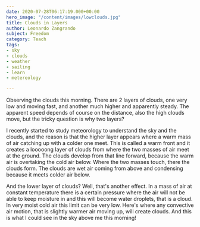 ```yaml
---
date: 2020-07-28T06:17:19.000+00:00
hero_image: "/content/images/lowclouds.jpg"
title: Clouds in Layers
author: Leonardo Zangrando
subject: Freedom
category: Teach
tags:
- sky
- clouds
- weather
- sailing
- learn
- metereology

---
```

Observing the clouds this morning. There are 2 layers of clouds, one very low and moving fast, and another much higher and apparently steady. The apparent speed depends of course on the distance, also the high clouds move, but the tricky question is why two layers?

I recently started to study meteorology to understand the sky and the clouds, and the reason is that the higher layer appears where a warm mass of air catching up with a colder one meet. This is called a warm front and it creates a looooong layer of clouds from where the two masses of air meet at the ground. The clouds develop from that line forward, because the warm air is overtaking the cold air below. Where the two masses touch, there the clouds form. The clouds are wet air coming from above and condensing because it meets colder air below.

And the lower layer of clouds? Well, that's another effect. In a mass of air at constant temperature there is a certain pressure where the air will not be able to keep moisture in and this will become water droplets, that is a cloud. In very moist cold air this limit can be very low. Here's where any convective air motion, that is slightly warmer air moving up, will create clouds. And this is what I could see in the sky above me this morning!

